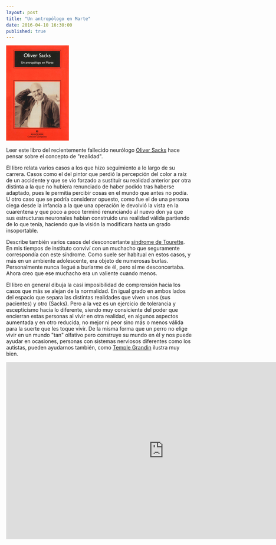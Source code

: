 ```yaml
---
layout: post
title: "Un antropólogo en Marte"
date: 2016-04-10 16:30:00
published: true
---
```


![Un antropólogo en Marte](/images/posts/un-antropologo-en-marte.jpg)

Leer este libro del recientemente fallecido neurólogo [Oliver Sacks](https://es.wikipedia.org/wiki/Oliver_Sacks) hace pensar sobre el concepto de "realidad".

El libro relata varios casos a los que hizo seguimiento a lo largo de su carrera. Casos como el del pintor que perdió la percepción del color a raíz de un accidente y que se vio forzado a sustituir su realidad anterior por otra distinta a la que no hubiera renunciado de haber podido tras haberse adaptado, pues le permitía percibir cosas en el mundo que antes no podía. U otro caso que se podría considerar opuesto, como fue el de una persona ciega desde la infancia a la que una operación le devolvió la vista en la cuarentena y que poco a poco terminó renunciando al nuevo don ya que sus estructuras neuronales habían construido una realidad válida partiendo de lo que tenía, haciendo que la visión la modificara hasta un grado insoportable.

Describe también varios casos del desconcertante [síndrome de Tourette](https://es.wikipedia.org/wiki/S%C3%ADndrome_de_Tourette). En mis tiempos de instituto conviví con un muchacho que seguramente correspondía con este síndrome. Como suele ser habitual en estos casos, y más en un ambiente adolescente, era objeto de numerosas burlas. Personalmente nunca llegué a burlarme de él, pero sí me desconcertaba. Ahora creo que ese muchacho era un valiente cuando menos.

El libro en general dibuja la casi imposibilidad de comprensión hacia los casos que más se alejan de la normalidad. En igual grado en ambos lados del espacio que separa las distintas realidades que viven unos (sus pacientes) y otro (Sacks). Pero a la vez es un ejercicio de tolerancia y escepticismo hacia lo diferente, siendo muy consiciente del poder que encierran estas personas al vivir en otra realidad, en algunos aspectos aumentada y en otro reducida, no mejor ni peor sino más o menos válida para la suerte que les toque vivir. De la misma forma que un perro no elige vivir en un mundo "tan" olfativo pero construye su mundo en él y nos puede ayudar en ocasiones, personas con sistemas nerviosos diferentes como los autistas, pueden ayudarnos también, como [Temple Grandin](https://es.wikipedia.org/wiki/Temple_Grandin) ilustra muy bien.

<iframe width="854" height="480" src="https://www.youtube.com/embed/fn_9f5x0f1Q" frameborder="0" allowfullscreen></iframe>
